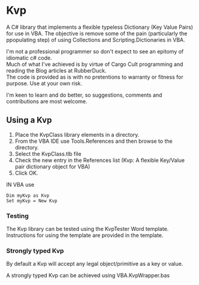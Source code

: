 # Kvp

A C# library that implements a flexible typeless Dictionary (Key Value Pairs) for use in VBA.
The objective is remove some of the pain (particularly the ppopulating step) of using Collections and Scripting.Dictionaries in VBA.

I'm not a professional programmer so don't expect to see an epitomy of idiomatic c# code.  
Much of what I've achieved is by virtue of Cargo Cult programming and reading the Blog articles at RubberDuck.  
The code is provided as is with no pretentions to warranty or fitness for purpose.  Use at your own risk.  

I'm keen to learn and do better, so suggestions, comments and contributions are most welcome.

## Using a Kvp

1. Place the KvpClass library elements in a directory.  
2. From the VBA IDE use Tools.References and then browse to the directory.  
3. Select the KvpClass.tlb file
4. Check the new entry in the References list (Kvp: A flexible Key/Value pair dictionary object for VBA)
5. Click OK.  

IN VBA use 
```
Dim myKvp as Kvp
Set myKvp = New Kvp
```

### Testing

The Kvp library can be tested using the KvpTester Word template.  Instructions for using the template are provided in the template.

### Strongly typed Kvp

By default a Kvp will accept any legal object/primitive as a key or value.  

A strongly typed Kvp can be achieved using VBA.KvpWrapper.bas


